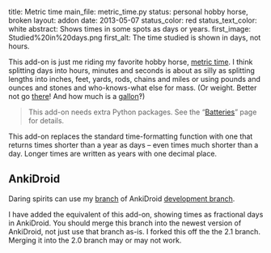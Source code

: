 title: Metric time
main_file: metric_time.py
status: personal hobby horse, broken
layout: addon
date: 2013-05-07
status_color: red
status_text_color: white
abstract: Shows times in some spots as days or years.
first_image: Studied%20in%20days.png
first_alt: The time studied is shown in days, not hours.

This add-on is just me riding my favorite hobby horse,
[metric time](http://en.wikipedia.org/wiki/Decimal_time#Fractional_days).
I think splitting days into hours, minutes and seconds is about as
silly as splitting lengths into inches, feet, yards, rods, chains and
miles or using pounds and ounces and stones and who-knows-what else for
mass. (Or weight. Better not go
[there](http://en.wikipedia.org/wiki/Slug_(mass))! And how much is a
[gallon](http://en.wikipedia.org/wiki/Gallon)‽)

<blockquote class="nb">
This add-on needs extra Python packages. See the
<q><a href="Batteries.html">Batteries</a></q> page for details.
</blockquote>

This add-on replaces the standard time-formatting function with one
that returns times shorter than a year as days – even times much
shorter than a day. Longer times are written as years with one decimal
place.

## AnkiDroid

Daring spirits can use my
[branch](https://github.com/ospalh/Anki-Android/tree/feature-metric-time)
of AnkiDroid
[development branch](https://github.com/ankidroid/Anki-Android/tree/v2.1-dev).

I have added the equivalent of this add-on, showing times as fractional
days in AnkiDroid. You should merge this branch into the newest
version of AnkiDroid, not just use that branch as-is. I forked this off
the the 2.1 branch. Merging it into the 2.0 branch may or
may not work.
